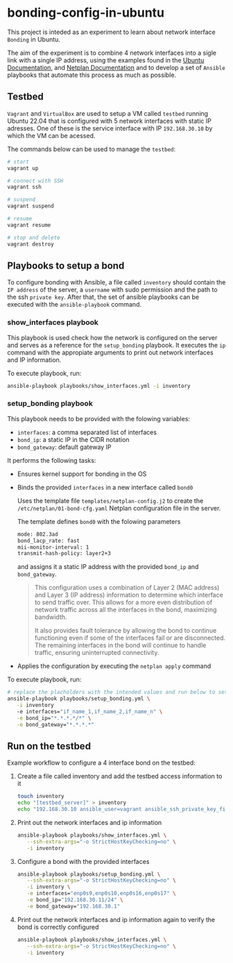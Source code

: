 # bonding-config-in-ubuntu

This project is inteded as an experiment to learn about network interface `Bonding` in Ubuntu.

The aim of the experiment is to combine 4 network interfaces into a sigle link with a single IP address, using the examples found in the [Ubuntu Documentation](https://help.ubuntu.com/community/UbuntuBonding), and [Netplan Documentation](https://netplan.readthedocs.io/en/stable/examples/#configuring-interface-bonding) and to develop a set of `Ansible` playbooks that automate this process as much as possible.


## Testbed 

`Vagrant` and `VirtualBox` are used to setup a VM called `testbed` running Ubuntu 22.04 that is configured with 5 network interfaces with static IP adresses. One of these is the service interface with IP `192.168.30.10` by which the VM can be acessed.


The commands below can be used to manage the `testbed`:
```bash
# start
vagrant up

# connect with SSH
vagrant ssh

# suspend
vagrant suspend

# resume
vagrant resume

# stop and delete
vagrant destroy
```

## Playbooks to setup a bond

To configure bonding with Ansible, a file called `inventory` should contain the `IP address` of the server, a `username` with sudo permission and the path to the ssh `private key`. After that, the set of ansible playbooks can be executed with the `ansible-playbook` command.

### show_interfaces playbook
This playbook is used check how the network is configured on the server and serves as a reference for the `setup_bonding` playbook. It executes the `ip` command with the appropiate arguments to print out network interfaces and IP information.

To execute playbook, run:
```bash
ansible-playbook playbooks/show_interfaces.yml -i inventory 
```


### setup_bonding playbook
This playbook needs to be provided with the folowing variables: 
- `interfaces`: a comma separated list of interfaces 
- `bond_ip`: a static IP in the CIDR notation 
- `bond_gateway`: default gateway IP 

It performs the following tasks:
- Ensures kernel support for bonding in the OS
- Binds the provided `interfaces` in a new interface called `bond0`
   
   Uses the template file `templates/netplan-config.j2` to create the `/etc/netplan/01-bond-cfg.yaml` Netplan configuration file in the server.
   
   The template defines `bond0` with the folowing parameters
   
   ```bash
   mode: 802.3ad
   bond_lacp_rate: fast
   mii-monitor-interval: 1
   transmit-hash-policy: layer2+3
   ````

   and assigns it a static IP address with the provided `bond_ip` and `bond_gateway`.
      
   > This configuration uses a combination of Layer 2 (MAC address) and Layer 3 (IP address) information to determine which interface to send traffic over. This allows for a more even distribution of network traffic across all the interfaces in the bond, maximizing bandwidth.
   >
   > It also provides fault tolerance by allowing the bond to continue functioning even if some of the interfaces fail or are disconnected. The remaining interfaces in the bond will continue to handle traffic, ensuring uninterrupted connectivity.
      
- Applies the configuration by executing the `netplan apply` command


To execute playbook, run:
```bash
# replace the placholders with the intended values and run below to setup the bond
ansible-playbook playbooks/setup_bonding.yml \
   -i inventory 
   -e interfaces="if_name_1,if_name_2,if_name_n" \
   -e bond_ip="*.*.*.*/*" \
   -e bond_gateway="*.*.*.*" 
```


## Run on the testbed
Example workflow to configure a 4 interface bond on the testbed:
1. Create a file called inventory and add the testbed access information to it
   ```bash
   touch inventory
   echo "[testbed_server]" > inventory
   echo "192.168.30.10 ansible_user=vagrant ansible_ssh_private_key_file=.vagrant/machines/testbed/virtualbox/private_key" >> inventory
   ```

2. Print out the network interfaces and ip information
   ```bash
   ansible-playbook playbooks/show_interfaces.yml \
      --ssh-extra-args="-o StrictHostKeyChecking=no" \
      -i inventory 
   ```

3. Configure a bond with the provided interfaces
   ```bash
   ansible-playbook playbooks/setup_bonding.yml \
      --ssh-extra-args="-o StrictHostKeyChecking=no" \
      -i inventory \
      -e interfaces="enp0s9,enp0s10,enp0s16,enp0s17" \
      -e bond_ip="192.168.30.11/24" \
      -e bond_gateway="192.168.30.1" 
   ```

4. Print out the network interfaces and ip information again to verify the bond is correctly configured
   ```bash
   ansible-playbook playbooks/show_interfaces.yml \
      --ssh-extra-args="-o StrictHostKeyChecking=no" \
      -i inventory 
   ```
  
